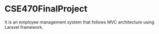 # CSE470FinalProject
It is an employee management system that follows MVC architecture using Laravel framework. 
